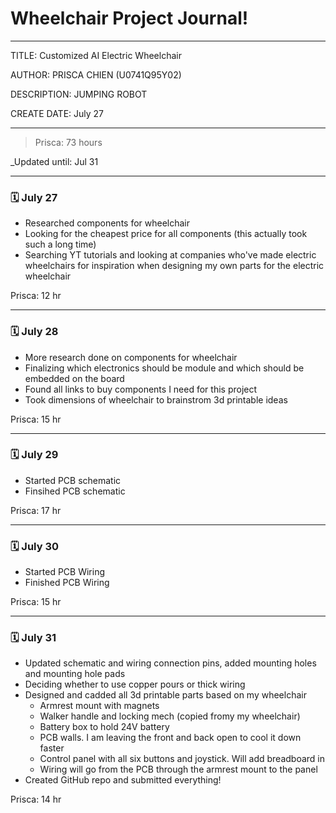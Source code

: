 # Wheelchair Project Journal!
---
TITLE: Customized AI Electric Wheelchair

AUTHOR: PRISCA CHIEN (U0741Q95Y02)

DESCRIPTION: JUMPING ROBOT

CREATE DATE: July 27

---

> Prisca: 73 hours

_Updated until: Jul 31

---

### 🗓️ July 27
- Researched components for wheelchair
- Looking for the cheapest price for all components (this actually took such a long time)
- Searching YT tutorials and looking at companies who've made electric wheelchairs for inspiration when designing my own parts for the electric wheelchair

Prisca: 12 hr

---

### 🗓️ July 28
- More research done on components for wheelchair
- Finalizing which electronics should be module and which should be embedded on the board
- Found all links to buy components I need for this project
- Took dimensions of wheelchair to brainstrom 3d printable ideas

Prisca: 15 hr  

---

### 🗓️ July 29
- Started PCB schematic
- Finsihed PCB schematic

Prisca: 17 hr  

---

### 🗓️ July 30
- Started PCB Wiring
- Finished PCB Wiring

Prisca: 15 hr

---

### 🗓️ July 31
- Updated schematic and wiring connection pins, added mounting holes and mounting hole pads
- Deciding whether to use copper pours or thick wiring
- Designed and cadded all 3d printable parts based on my wheelchair
  - Armrest mount with magnets
  - Walker handle and locking mech (copied fromy my wheelchair)
  - Battery box to hold 24V battery
  - PCB walls. I am leaving the front and back open to cool it down faster
  - Control panel with all six buttons and joystick. Will add breadboard in
  - Wiring will go from the PCB through the armrest mount to the panel
- Created GitHub repo and submitted everything!

Prisca: 14 hr
